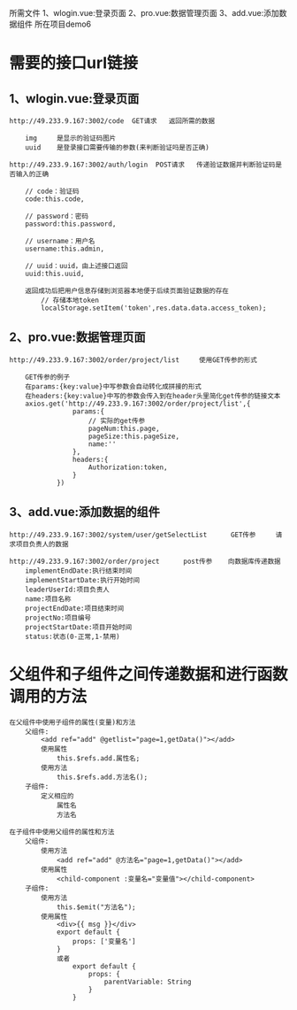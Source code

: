 所需文件
1、wlogin.vue:登录页面
2、pro.vue:数据管理页面
3、add.vue:添加数据组件
所在项目demo6



# 需要的接口url链接
## 1、wlogin.vue:登录页面

    http://49.233.9.167:3002/code  GET请求   返回所需的数据

        img     是显示的验证码图片
        uuid    是登录接口需要传输的参数(来判断验证吗是否正确)

    http://49.233.9.167:3002/auth/login  POST请求   传递验证数据并判断验证码是否输入的正确

        // code：验证码 
        code:this.code,

        // password：密码
        password:this.password,

        // username：用户名
        username:this.admin,

        // uuid：uuid，由上述接口返回
        uuid:this.uuid,

        返回成功后把用户信息存储到浏览器本地便于后续页面验证数据的存在
            // 存储本地token
            localStorage.setItem('token',res.data.data.access_token);



## 2、pro.vue:数据管理页面

    http://49.233.9.167:3002/order/project/list     使用GET传参的形式

        GET传参的例子
        在params:{key:value}中写参数会自动转化成拼接的形式
        在headers:{key:value}中写的参数会传入到在header头里简化get传参的链接文本
        axios.get('http://49.233.9.167:3002/order/project/list',{
                    params:{
                        // 实际的get传参
                        pageNum:this.page,
                        pageSize:this.pageSize,
                        name:''
                    },
                    headers:{
                        Authorization:token,
                    }
                })


## 3、add.vue:添加数据的组件

    http://49.233.9.167:3002/system/user/getSelectList      GET传参     请求项目负责人的数据

    http://49.233.9.167:3002/order/project      post传参    向数据库传递数据
        implementEndDate:执行结束时间
        implementStartDate:执行开始时间
        leaderUserId:项目负责人
        name:项目名称
        projectEndDate:项目结束时间
        projectNo:项目编号
        projectStartDate:项目开始时间
        status:状态(0-正常,1-禁用)

# 父组件和子组件之间传递数据和进行函数调用的方法

    在父组件中使用子组件的属性(变量)和方法
        父组件:
            <add ref="add" @getlist="page=1,getData()"></add>
            使用属性
                this.$refs.add.属性名;
            使用方法
                this.$refs.add.方法名();
        子组件:
            定义相应的
                属性名
                方法名

    在子组件中使用父组件的属性和方法
        父组件:
            使用方法
                <add ref="add" @方法名="page=1,getData()"></add>
            使用属性
                <child-component :变量名="变量值"></child-component>
        子组件:
            使用方法
                this.$emit("方法名");
            使用属性
                <div>{{ msg }}</div>
                export default {
                    props: ['变量名']
                }
                或者
                    export default {
                        props: {
                            parentVariable: String
                        }
                    }

        


